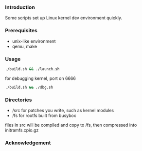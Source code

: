 ### Introduction

Some scripts set up Linux kernel dev environment quickly.

### Prerequisites

-   unix-like environment
-   qemu, make

### Usage

```sh
./build.sh && ./launch.sh
```

for debugging kernel, port on 6666

```sh
./build.sh && ./dbg.sh
```

### Directories

-   /src for patches you write, such as kernel modules
-   /fs for rootfs built from busybox

files in src will be compiled and copy to /fs, then compressed into initramfs.cpio.gz

### Acknowledgement
